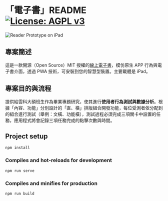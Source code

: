# 「電子書」README [![License: AGPL v3](https://img.shields.io/badge/License-AGPL%20v3-blue.svg)](https://www.gnu.org/licenses/agpl-3.0)

![Reader Prototype on iPad](https://i.imgur.com/N5ggV6H.jpg)

## 專案簡述

這是一款開源（Open Source）MIT 授權的[線上電子書](https://github.com/askiebaby/ReaderPrototype)，模仿原生 APP 行為與電子書介面，透過 PWA 技術，可安裝到您的智慧型裝置。主要載體是 iPad。

## 專案目的與流程

提供給雲科大碩班生作為畢業專題研究，使其進行**使用者行為測試與數據分析**。根據「內容、功能」分別設計的「直、橫」排版組合開發功能，每位受測者依分配到的組合進行測試（舉例：文橫、功能橫），測試過程必須完成三項關卡中設置的任務，應用程式將會記錄三項任務完成的點擊次數與時間。

## Project setup

```
npm install
```

### Compiles and hot-reloads for development

```
npm run serve
```

### Compiles and minifies for production

```
npm run build
```
